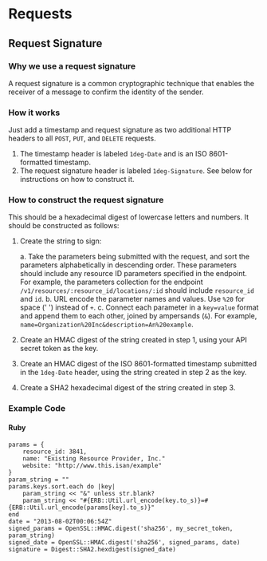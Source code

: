 # Requests

## Request Signature

### Why we use a request signature

A request signature is a common cryptographic technique that enables the receiver of a message to confirm the identity of the sender.

### How it works

Just add a timestamp and request signature as two additional HTTP headers to all `POST`, `PUT`, and `DELETE` requests.

1. The timestamp header is labeled `1deg-Date` and is an ISO 8601-formatted timestamp.
2. The request signature header is labeled `1deg-Signature`. See below for instructions on how to construct it.

### How to construct the request signature

This should be a hexadecimal digest of lowercase letters and numbers. It should be constructed as follows:

1. Create the string to sign:
    
    a. Take the parameters being submitted with the request, and sort the parameters alphabetically in descending order. These parameters should include any resource ID parameters specified in the endpoint. For example, the parameters collection for the endpoint `/v1/resources/:resource_id/locations/:id` should include `resource_id` and `id`.
    b. URL encode the parameter names and values. Use `%20` for space (' ') instead of `+`.
    c. Connect each parameter in a `key=value` format and append them to each other, joined by ampersands (`&`). For example, `name=Organization%20Inc&description=An%20example`.

2. Create an HMAC digest of the string created in step 1, using your API secret token as the key.

3. Create an HMAC digest of the ISO 8601-formatted timestamp submitted in the `1deg-Date` header, using the string created in step 2 as the key.

4. Create a SHA2 hexadecimal digest of the string created in step 3.

### Example Code

#### Ruby

    params = {
        resource_id: 3841,
        name: "Existing Resource Provider, Inc."
        website: "http://www.this.isan/example" 
    }
    param_string = ""
    params.keys.sort.each do |key|
        param_string << "&" unless str.blank?
        param_string << "#{ERB::Util.url_encode(key.to_s)}=#{ERB::Util.url_encode(params[key].to_s)}"
    end
    date = "2013-08-02T00:06:54Z"
    signed_params = OpenSSL::HMAC.digest('sha256', my_secret_token, param_string)
    signed_date = OpenSSL::HMAC.digest('sha256', signed_params, date)
    signature = Digest::SHA2.hexdigest(signed_date)
